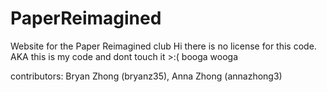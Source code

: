 # PaperReimagined
 Website for the Paper Reimagined club
 Hi there is no license for this code. AKA this is my code and dont touch it >:( 
 booga wooga 
 
 contributors: Bryan Zhong (bryanz35), Anna Zhong (annazhong3)